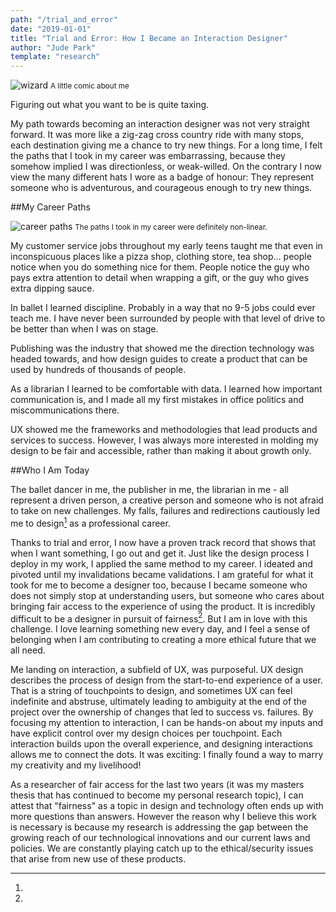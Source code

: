 ```yaml
---
path: "/trial_and_error"
date: "2019-01-01"
title: "Trial and Error: How I Became an Interaction Designer"
author: "Jude Park"
template: "research"
---
```


![wizard](https://66.media.tumblr.com/aa0027627f5c2f60598028294240f05d/tumblr_pn6lmuYjep1taz7avo1_1280.png "I wanted to be many things growing up")
<small>A little comic about me</small>

Figuring out what you want to be is quite taxing.

My path towards becoming an interaction designer was not very straight forward. It was more like a zig-zag cross country ride with many stops, each destination giving me a chance to try new things. For a long time, I felt the paths that I took in my career was embarrassing, because they somehow implied I was directionless, or weak-willed. On the contrary I now view the many different hats I wore as a badge of honour: They represent someone who is adventurous, and courageous enough to try new things.

##My Career Paths

![career paths](https://66.media.tumblr.com/5d0ea9ac641257c01bc202e31abc1703/tumblr_pn6lczbPSw1taz7avo1_1280.png "I went from pizza boy to doing ballet to publishing to librarian to design")
<small>The paths I took in my career were definitely non-linear.</small>

My customer service jobs throughout my early teens taught me that even in inconspicuous places like a pizza shop, clothing store, tea shop… people notice when you do something nice for them. People notice the guy who pays extra attention to detail when wrapping a gift, or the guy who gives extra dipping sauce. 

In ballet I learned discipline. Probably in a way that no 9-5 jobs could ever teach me. I have never been surrounded by people with that level of drive to be better than when I was on stage.

Publishing was the industry that showed me the direction technology was headed towards, and how design guides to create a product that can be used by hundreds of thousands of people. 

As a librarian I learned to be comfortable with data. I learned how important communication is, and I made all my first mistakes in office politics and miscommunications there.

UX showed me the frameworks and methodologies that lead products and services to success. However, I was always more interested in molding my design to be fair and accessible, rather than making it about growth only.

##Who I Am Today

The ballet dancer in me, the publisher in me, the librarian in me - all represent a driven person, a creative person and someone who is not afraid to take on new challenges. My falls, failures and redirections cautiously led me to design[^1] as a professional career. 

Thanks to trial and error, I now have a proven track record that shows that when I want something, I go out and get it. Just like the design process I deploy in my work, I applied the same method to my career. I ideated and pivoted until my invalidations became validations. I am grateful for what it took for me to become a designer too, because I became someone who does not simply stop at understanding users, but someone who cares about bringing fair access to the experience of using the product. It is incredibly difficult to be a designer in pursuit of fairness[^2]. But I am in love with this challenge. I love learning something new every day, and I feel a sense of belonging when I am contributing to creating a more ethical future that we all need. 

[^1]:

  Me landing on interaction, a subfield of UX, was purposeful. UX design describes the process of design from the start-to-end experience of a user. That is a string of touchpoints to design, and sometimes UX can feel indefinite and abstruse, ultimately leading to ambiguity at the end of the project over the ownership of changes that led to success vs. failures. By focusing my attention to interaction, I can be hands-on about my inputs and have explicit control over my design choices per touchpoint. Each interaction builds upon the overall experience, and designing interactions allows me to connect the dots. It was exciting: I finally found a way to marry my creativity and my livelihood!

[^2]:

  As a researcher of fair access for the last two years (it was my masters thesis that has continued to become my personal research topic), I can attest that "fairness" as a topic in design and technology often ends up with more questions than answers. However the reason why I believe this work is necessary is because my research is addressing the gap between the growing reach of our technological innovations and our current laws and policies. We are constantly playing catch up to the ethical/security issues that arise from new use of these products.
